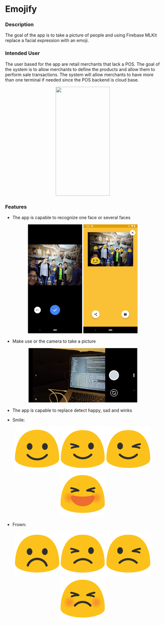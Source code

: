 # Emojify

### Description
The goal of the app is to take a picture of people and using Firebase MLKit replace a facial 
expression with an emoji.

### Intended User
The user based for the app are retail merchants that lack a POS. The goal of the system is to allow 
merchants to define the products and allow them to perform sale transactions. The system will allow 
merchants to have more than one terminal if needed since the POS backend is cloud base.

<p align="center">
    <img src="/images/demo_single_face.gif " alt="" data-canonical-src="/images/demo_single_face.gif " width="176" height="353" />
</p>

### Features
- The app is capable to recognize one face or several faces

<p align="center">
    <img src="/images/faces.png" alt="" data-canonical-src="/images/faces.png" width="176" height="353" />
    <img src="/images/multiple_faces.png" alt="" data-canonical-src="/images/multiple_faces.png" width="176" height="353" />
</p>

- Make use or the camera to take a picture

<p align="center">
    <img src="/images/camera.png" alt="" data-canonical-src="/images/faces.png" width="353" height="176" />
</p>

- The app is capable to replace detect happy, sad and winks

 - Smile: 
 
 <p align="center">
    <img src="/images/smile.png" alt="" data-canonical-src="/images/smile.png" width="144" height="144" />
    <img src="/images/rightwink.png" alt="" data-canonical-src="/images/rightwink.png" width="144" height="144" />
    <img src="/images/leftwink.png" alt="" data-canonical-src="/images/leftwink.png" width="144" height="144" />
    <img src="/images/closed_smile.png" alt="" data-canonical-src="/images/closed_smile.png" width="144" height="144" />
 </p>

 - Frown: 
 
 <p align="center">
    <img src="/images/frown.png" alt="" data-canonical-src="/images/frown.png" width="144" height="144" />
    <img src="/images/rightwinkfrown.png" alt="" data-canonical-src="/images/rightwinkfrown.png" width="144" height="144" />
    <img src="/images/leftwinkfrown.png" alt="" data-canonical-src="/images/leftwinkfrown.png" width="144" height="144" />
    <img src="/images/closed_frown.png" alt="" data-canonical-src="/images/closed_frown.png" width="144" height="144" />
 </p>


